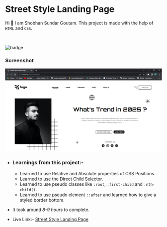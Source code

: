 # Street Style Landing Page

Hi 👋 I am Shobhan Sundar Goutam. This project is made with the help of `HTML` and `CSS`.

<br>

![badge](https://img.shields.io/badge/HTML-CSS-blue)

### Screenshot

![Project-1 Screenshot](./project-1.png)

- ### Learnings from this project:-

  - Learned to use Relative and Absolute properties of CSS Positions.
  - Learned to use the Direct Child Selector.
  - Learned to use pseudo classes like `:root`, `:first-child` and `:nth-child()`.
  - Learned to use pseudo element `::after` and learned how to give a styled border bottom.

- It took around _8-9 hours_ to complete.

- Live Link:- [Street Style Landing Page](https://streetstyle-fsjs1.netlify.app/)
